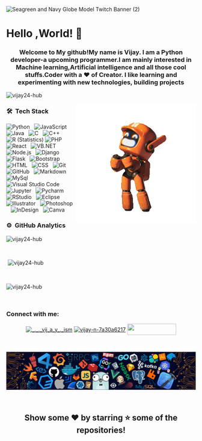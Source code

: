 
![Seagreen and Navy Globe Model Twitch Banner (2)](https://user-images.githubusercontent.com/85401159/120897665-f7a82600-c644-11eb-9e53-90963ccf3e39.gif)

<h1 align="left">Hello ,World! 👋 </h1>

<h3 align="center">Welcome to My github!My name is Vijay. I am a Python developer-a upcoming programmer.I am mainly interested in Machine learning,Artificial intelligence and all those cool stuffs.Coder with a ♥️ of Creator. I like learning and experimenting with new technologies, building projects</h3>

<p align="left"> <img src="https://komarev.com/ghpvc/?username=vijay24-hub&label=Profile%20views&color=0e75b6&style=flat" alt="vijay24-hub" /> </p>

 <p><img align="right" src="https://raw.githubusercontent.com/Vijay24-hub/Vijay24-hub/master/resources/LDR_Robot-1.gif" alt="footer"></p>
 
### 🛠 &nbsp;Tech Stack

![Python](https://img.shields.io/badge/-Python-05122A?style=flat&logo=python)&nbsp;&nbsp;
![JavaScript](https://img.shields.io/badge/-JavaScript-05122A?style=flat&logo=javascript)&nbsp;&nbsp;
![Java](https://img.shields.io/badge/-Java-05122A?style=flat&logo=Java&logoColor=FFA518)&nbsp;&nbsp;
![C](https://img.shields.io/badge/-C-05122A?style=flat&logo=C&logoColor=A8B9CC)&nbsp;&nbsp;
![C++](https://img.shields.io/badge/-C++-05122A?style=flat&logo=C%2B%2B&logoColor=00599C)&nbsp;&nbsp;
![R (Statistics)](https://img.shields.io/badge/-R-05122A?style=flat&logo=R&logoColor=276DC3)
![PHP](https://img.shields.io/badge/-PHP-05122A?style=flat&logo=PHP)&nbsp;\
![React](https://img.shields.io/badge/-React-05122A?style=flat&logo=react)&nbsp;&nbsp;
![VB.NET](https://img.shields.io/badge/-VB.NET-05122A?style=flat&logo=.NET&logoColor=276DC3)&nbsp;
![Node.js](https://img.shields.io/badge/-Node.js-05122A?style=flat&logo=node.js)&nbsp;&nbsp;
![Django](https://img.shields.io/badge/-Django-05122A?style=flat&logo=django&logoColor=092E20)&nbsp;&nbsp;
![Flask](https://img.shields.io/badge/-Flask-05122A?style=flat&logo=flask)&nbsp;&nbsp;
![Bootstrap](https://img.shields.io/badge/-Bootstrap-05122A?style=flat&logo=bootstrap&logoColor=563D7C)\
![HTML](https://img.shields.io/badge/-HTML-05122A?style=flat&logo=HTML5)&nbsp;&nbsp;
![CSS](https://img.shields.io/badge/-CSS-05122A?style=flat&logo=CSS3&logoColor=1572B6)&nbsp;&nbsp;
![Git](https://img.shields.io/badge/-Git-05122A?style=flat&logo=git)&nbsp;&nbsp;
![GitHub](https://img.shields.io/badge/-GitHub-05122A?style=flat&logo=github)&nbsp;&nbsp;
![Markdown](https://img.shields.io/badge/-Markdown-05122A?style=flat&logo=markdown)
![MySql](https://img.shields.io/badge/-MySql-05122A?style=flat&logo=MySql&logoColor=A8B9CC)\
![Visual Studio Code](https://img.shields.io/badge/-Visual%20Studio%20Code-05122A?style=flat&logo=visual-studio-code&logoColor=007ACC)&nbsp;&nbsp;
![Jupyter](https://img.shields.io/badge/-Jupyter-05122A?style=flat&logo=Jupyter)&nbsp;&nbsp;
![Pycharm](https://img.shields.io/badge/-Pycharm-05122A?style=flat&logo=PyCharm&logoColor=A8B9CC)&nbsp;&nbsp;
![RStudio](https://img.shields.io/badge/-RStudio-05122A?style=flat&logo=rstudio)&nbsp;&nbsp;
![Eclipse](https://img.shields.io/badge/-Eclipse-05122A?style=flat&logo=eclipse-ide&logoColor=2C2255)\
![Illustrator](https://img.shields.io/badge/-Illustrator-05122A?style=flat&logo=adobe-illustrator)&nbsp;&nbsp;
![Photoshop](https://img.shields.io/badge/-Photoshop-05122A?style=flat&logo=adobe-photoshop)&nbsp;&nbsp;
![InDesign](https://img.shields.io/badge/-InDesign-05122A?style=flat&logo=adobe-indesign)&nbsp;&nbsp;
![Canva](https://img.shields.io/badge/-Canva-05122A?style=flat&logo=Canva)
<br>

### ⚙️ &nbsp;GitHub Analytics

<p><img align="center" src="https://github-readme-stats.vercel.app/api/top-langs?username=vijay24-hub&show_icons=true&locale=en&layout=compact" alt="vijay24-hub" /></p>
<br>
<p>&nbsp;<img align="center" src="https://github-readme-stats.vercel.app/api?username=vijay24-hub&show_icons=true&locale=en" alt="vijay24-hub" /></p>
<br>
<p><img align="center" src="https://github-readme-streak-stats.herokuapp.com/?user=vijay24-hub&" alt="vijay24-hub" /></p>
<br>
<h3 align="left">Connect with me:</h3>

<p align="center">
<a href="https://instagram.com/_._._vij_a_y_._ism" target="blank"><img align="center" src="https://img.shields.io/badge/instagram-%23E4405F.svg?&style=for-the-badge&logo=instagram&logoColor=white" alt="_._._vij_a_y_._ism" height="30" width="130" /></a>
<a href="https://linkedin.com/in/vijay-n-7a30a6217" target="blank"><img align="center" src="https://img.shields.io/badge/linkedin-%230077B5.svg?&style=for-the-badge&logo=linkedin&logoColor=white" alt="vijay-n-7a30a6217" height="30" width="130" /></a> 
<a href="https://linkedin.com/in/vijay-n-7a30a6217" target="blank"><img align="center" src="https://img.shields.io/badge/-Gmail-c14438?style=flat&logo=Gmail&logoColor=white" alt="" height="30" width="130" /></a> 
</p>
<br>
<p><img align="center" src="https://raw.githubusercontent.com/Vijay24-hub/Vijay24-hub/master/resources/Footer.png" alt="footer"></p>
<br>
<h2 align="center">Show some ❤️ by starring ⭐ some of the repositories!</h2>
